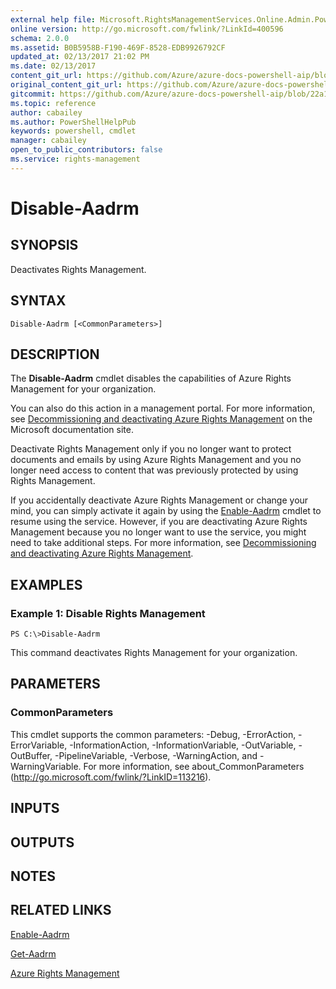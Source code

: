 ```yaml
---
external help file: Microsoft.RightsManagementServices.Online.Admin.PowerShell.dll-Help.xml
online version: http://go.microsoft.com/fwlink/?LinkId=400596
schema: 2.0.0
ms.assetid: B0B5958B-F190-469F-8528-EDB9926792CF
updated_at: 02/13/2017 21:02 PM
ms.date: 02/13/2017
content_git_url: https://github.com/Azure/azure-docs-powershell-aip/blob/release-ipclient/Azure%20Information%20Protection/AADRM/vlatest/Disable-Aadrm.md
original_content_git_url: https://github.com/Azure/azure-docs-powershell-aip/blob/release-ipclient/Azure%20Information%20Protection/AADRM/vlatest/Disable-Aadrm.md
gitcommit: https://github.com/Azure/azure-docs-powershell-aip/blob/22a102658f1b1c573e607b7c05590c1e292e41e2
ms.topic: reference
author: cabailey
ms.author: PowerShellHelpPub
keywords: powershell, cmdlet
manager: cabailey
open_to_public_contributors: false
ms.service: rights-management
---
```


# Disable-Aadrm

## SYNOPSIS
Deactivates Rights Management.

## SYNTAX

```
Disable-Aadrm [<CommonParameters>]
```

## DESCRIPTION
The **Disable-Aadrm** cmdlet disables the capabilities of Azure Rights Management for your organization.

You can also do this action in a management portal. For more information, see [Decommissioning and deactivating Azure Rights Management](https://docs.microsoft.com/rights-management/deploy-use/decommission-deactivate) on the Microsoft documentation site. 

Deactivate Rights Management only if you no longer want to protect documents and emails by using Azure Rights Management  and you no longer need access to content that was previously protected by using Rights Management.

If you accidentally deactivate Azure Rights Management or change your mind, you can simply activate it again by using the [Enable-Aadrm](./Enable-Aadrm.md) cmdlet to resume using the service. However, if you are deactivating Azure Rights Management because you no longer want to use the service, you might need to take additional steps. For more information, see [Decommissioning and deactivating Azure Rights Management](https://docs.microsoft.com/rights-management/deploy-use/decommission-deactivate).

## EXAMPLES

### Example 1: Disable Rights Management
```
PS C:\>Disable-Aadrm
```

This command deactivates Rights Management for your organization.

## PARAMETERS

### CommonParameters
This cmdlet supports the common parameters: -Debug, -ErrorAction, -ErrorVariable, -InformationAction, -InformationVariable, -OutVariable, -OutBuffer, -PipelineVariable, -Verbose, -WarningAction, and -WarningVariable. For more information, see about_CommonParameters (http://go.microsoft.com/fwlink/?LinkID=113216).

## INPUTS

## OUTPUTS

## NOTES

## RELATED LINKS

[Enable-Aadrm](./Enable-Aadrm.md)

[Get-Aadrm](./Get-Aadrm.md)

[Azure Rights Management](https://docs.microsoft.com/rights-management/deploy-use/decommission-deactivate)
